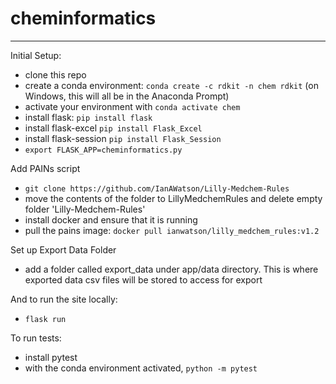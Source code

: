 # cheminformatics

-------------------

Initial Setup:

- clone this repo
- create a conda environment: `conda create -c rdkit -n chem rdkit` (on Windows, this will all be in the Anaconda Prompt)
- activate your environment with `conda activate chem`
- install flask: `pip install flask`
- install flask-excel `pip install Flask_Excel`
- install flask-session `pip install Flask_Session`
- `export FLASK_APP=cheminformatics.py`


Add PAINs script
- `git clone https://github.com/IanAWatson/Lilly-Medchem-Rules`
- move the contents of the folder to LillyMedchemRules and delete empty folder 'Lilly-Medchem-Rules'
- install docker and ensure that it is running
- pull the pains image: `docker pull ianwatson/lilly_medchem_rules:v1.2`

Set up Export Data Folder
- add a folder called export_data under app/data directory. This is where exported data csv files will be stored to access for export

And to run the site locally:
- `flask run`

To run tests:
- install pytest
- with the conda environment activated, `python -m pytest`